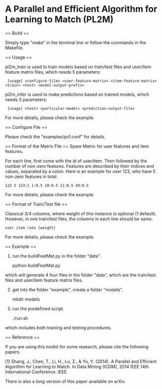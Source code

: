 A Parallel and Efficient Algorithm for Learning to Match (PL2M)
====

== Build ==

Simply type "make" in the terminal line or follow the commands in the Makefile.

== Usage ==

pl2m_train is used to train models based on train/test files and user/item feature matrix files, which needs 5 parameters:

     [usage] <configure-file> <user-feature-matrix> <item-feature-matrix> <train> <test> <model-output-prefix>

pl2m_infer is used to make predictions based on trained models, which needs 3 parameters:

     [usage] <test> <particular-model> <prediction-output-file>

For more details, please check the example.

== Configure File ==

Please check the "examples/pcf.conf" for details.

== Format of the Matrix File ==
Spare Matrix for user features and item features.

For each line, first come with the id of user/item. Then followed by the number of non-zero features. Features are described by their indices and values, separated by a colon. Here is an example for user 123, who have 5 non-zero features in total.

    123 5 123:1 1:0.5 10:0.5 11:0.5 20:0.5
    
For more details, please check the example.

== Format of Train/Test file ==

Classical 3/4 columns, where weight of this instance is optional (1 default). However, in one train/test files, the columns in each line should be same.

    user item rate [weight]
    
For more details, please check the example.

== Example ==

1. run the buildFeatMat.py in the folder "data".

    python buildFeatMat.py

which will generate 4 four files in the folder "data", which are the train/test files and user/item feature matrix files.

2. get into the folder "example", create a folder "models".

    mkdir models
    
3. run the predefined script.

    ./run.sh

which includes both training and testing procedures.

== Reference ==

If you are using this toolkit for some research, please cite the following papers.

[1]  Shang, J., Chen, T., Li, H., Lu, Z., & Yu, Y. (2014). A Parallel and Efficient Algorithm for Learning to Match. In Data Mining (ICDM), 2014 IEEE 14th International Conference. IEEE.

There is also a long version of this paper available on arXiv.


